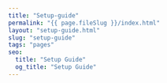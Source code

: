 ```yaml
---
title: "Setup-guide"
permalink: "{{ page.fileSlug }}/index.html"
layout: "setup-guide.html"
slug: "setup-guide"
tags: "pages"
seo:
  title: "Setup Guide"
  og_title: "Setup Guide"
---
```



